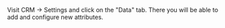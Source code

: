 Visit CRM -> Settings and click on the "Data" tab. There you will be able to add and configure new attributes.
